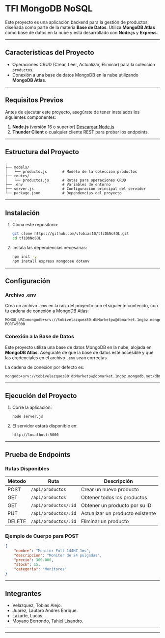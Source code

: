 
# TFI MongoDB NoSQL

Este proyecto es una aplicación backend para la gestión de productos, diseñada como parte de la materia **Base de Datos**. Utiliza **MongoDB Atlas** como base de datos en la nube y está desarrollado con **Node.js** y **Express**.

---

## **Características del Proyecto**

- Operaciones CRUD (Crear, Leer, Actualizar, Eliminar) para la colección `productos`.
- Conexión a una base de datos MongoDB en la nube utilizando **MongoDB Atlas**.

---

## **Requisitos Previos**

Antes de ejecutar este proyecto, asegúrate de tener instalados los siguientes componentes:

1. **Node.js** (versión 16 o superior) [Descargar Node.js](https://nodejs.org/)
2. **Thunder Client** o cualquier cliente REST para probar los endpoints.

---

## **Estructura del Proyecto**

```plaintext
.
├── models/
│   └── producto.js       # Modelo de la colección productos
├── routes/
│   └── productos.js      # Rutas para operaciones CRUD
├── .env                  # Variables de entorno
├── server.js             # Configuración principal del servidor
└── package.json          # Dependencias del proyecto
```

---

## **Instalación**

1. Clona este repositorio:
   ```bash
   git clone https://github.com/vtobias10/tfiDbNoSQL.git
   cd tfiDbNoSQL
   ```

2. Instala las dependencias necesarias:
   ```bash
   npm init -y
   npm install express mongoose dotenv
   ```

---

## **Configuración**

### Archivo .env

Crea un archivo `.env` en la raíz del proyecto con el siguiente contenido, con tu cadena de conexión a MongoDB Atlas:

```plaintext
MONGO_URI=mongodb+srv://tobivelazquez80:dbMarketpw@dbmarket.1ngbz.mongodb.net/dbmarket
PORT=5000
```

### Conexión a la Base de Datos

Este proyecto utiliza una base de datos MongoDB en la nube, alojada en **MongoDB Atlas**. Asegúrate de que la base de datos esté accesible y que las credenciales en el archivo `.env` sean correctas.

La cadena de conexión por defecto es:

```plaintext
mongodb+srv://tobivelazquez80:dbMarketpw@dbmarket.1ngbz.mongodb.net/dbmarket
```

---

## **Ejecución del Proyecto**

1. Corre la aplicación:
   ```bash
   node server.js
   ```

2. El servidor estará disponible en:
   ```plaintext
   http://localhost:5000
   ```

---

## **Prueba de Endpoints**

### **Rutas Disponibles**

| Método | Ruta                  | Descripción                           |
|--------|-----------------------|---------------------------------------|
| POST   | `/api/productos`       | Crear un nuevo producto               |
| GET    | `/api/productos`       | Obtener todos los productos           |
| GET    | `/api/productos/:id`   | Obtener un producto por su ID         |
| PUT    | `/api/productos/:id`   | Actualizar un producto existente      |
| DELETE | `/api/productos/:id`   | Eliminar un producto                  |

### **Ejemplo de Cuerpo para POST**
```json
{
    "nombre": "Monitor Full 144HZ 1ms",
    "descripcion": "Monitor de 24 pulgadas",
    "precio": 300.000,
    "stock": 15,
    "categoria": "Monitores"
}
```

---

## **Integrantes**

- Velazquez, Tobias Alejo.
- Juarez, Lautaro Andres Enrique.
- Lazarte, Lucas.
- Moyano Berrondo, Tahiel Lisandro.

---

---